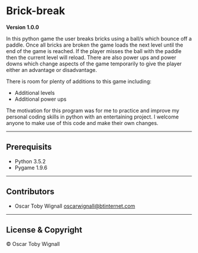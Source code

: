# Brick-break

**Version 1.0.0**

In this python game the user breaks bricks using a ball/s which bounce off a paddle. Once all bricks are broken the game loads the next level until the end of the game is reached. If the player misses the ball with the paddle then the current level will reload. There are also power ups and power downs which change aspects of the game temporarily to give the player either an advantage or disadvantage.

There is room for plenty of additions to this game including:
* Additional levels
* Additional power ups

The motivation for this program was for me to practice and improve my personal coding skills in python with an entertaining project. I welcome anyone to make use of this code and make their own changes.

---

## Prerequisits

* Python 3.5.2
* Pygame 1.9.6

---

## Contributors

- Oscar Toby Wignall <oscarwignall@btinternet.com>

---

## License & Copyright

© Oscar Toby Wignall
